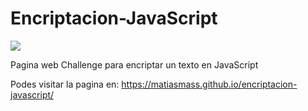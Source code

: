 # Encriptacion-JavaScript

<img src="https://i.ibb.co/HtRQGZk/Fire-Shot-Capture-033-Encriptador-127-0-0-1.png">

Pagina web Challenge para encriptar un texto en JavaScript

Podes visitar la pagina en: <a href="https://matiasmass.github.io/encriptacion-javascript/">https://matiasmass.github.io/encriptacion-javascript/</a>
